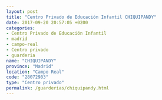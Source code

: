 ```yaml
---
layout: post
title: "Centro Privado de Educación Infantil CHIQUIPANDY"
date: 2017-09-20 20:57:05 +0200
categories:
- Centro Privado de Educación Infantil
- madrid
- campo-real
- Centro privado
- guarderia
name: "CHIQUIPANDY"
province: "Madrid"
location: "Campo Real"
code: "28072983"
type: "Centro privado"
permalink: /guarderias/chiquipandy.html
---
```

